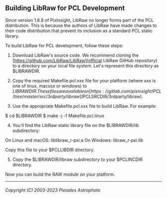 Building LibRaw for PCL Development
-----------------------------------

Since version 1.8.8 of PixInsight, LibRaw no longer forms part of the PCL distribution. This is because the authors of LibRaw have made changes to their code distribution that prevent its inclusion as a standard PCL static library.

To build LibRaw for PCL development, follow these steps:

1. Download LibRaw's source code. We recommend cloning the [https://github.com/LibRaw/LibRaw](official LibRaw GitHub repository) to a directory on your local file system. Let's represent this directory as $LIBRAWDIR.

2. Copy the required Makefile.pcl.xxx file for your platform (where xxx is one of linux, macosx or windows) to $LIBRAWDIR. These files are available on [https://gitlab.com/pixinsight/PCL/tree/master/src/3rdparty/libraw]($PCLSRCDIR/3rdparty/libraw).

3. Use the appropriate Makefile.pcl.xxx file to build LibRaw. For example:

$ cd $LIBRAWDIR
$ make -j -f Makefile.pcl.linux

4. You'll find the LibRaw static library file on the $LIBRAWDIR/lib subdirectory:

On Linux and macOS: liblibraw_r-pxi.a
On Windows: libraw_r-pxi.lib

Copy this file to your $PCLLIBDIR directory.

5. Copy the $LIBRAWDIR/libraw subdirectory to your $PCLINCDIR directory.

Now you can build the RAW module on your platform.

******
###### Copyright (C) 2003-2023 Pleiades Astrophoto
